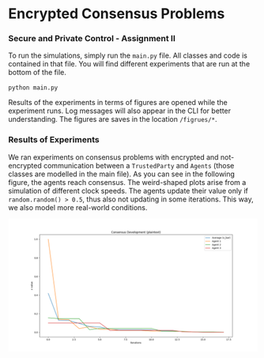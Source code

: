 # Encrypted Consensus Problems

### Secure and Private Control - Assignment II

To run the simulations, simply run the `main.py` file. All classes and code is contained
in that file. You will find different experiments that are run at the bottom of the file.

```commandline
python main.py
```

Results of the experiments in terms of figures are opened while the experiment runs. Log
messages will also appear in the CLI for better understanding. The figures are saves in 
the location `/figrues/*`.

### Results of Experiments

We ran experiments on consensus problems with encrypted and not-encrypted communication 
between a `TrustedParty` and `Agents` (those classes are modelled in the main file). As
you can see in the following figure, the agents reach consensus. The weird-shaped plots
arise from a simulation of different clock speeds. The agents update their value only if
`random.random() > 0.5`, thus also not updating in some iterations. This way, we also 
model more real-world conditions.  

![Experiment Outcome (not encrypted)](figures/experiment_outcome_consensus_1.png)